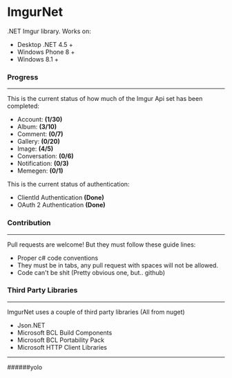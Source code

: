 ImgurNet
======

.NET Imgur library. Works on:

* Desktop .NET 4.5 +
* Windows Phone 8 +
* Windows 8.1 +

### Progress
***

This is the current status of how much of the Imgur Api set has been completed:

* Account:      __(1/30)__
* Album:        __(3/10)__
* Comment:      __(0/7)__
* Gallery:      __(0/20)__
* Image:        __(4/5)__
* Conversation: __(0/6)__
* Notification: __(0/3)__
* Memegen:      __(0/1)__


This is the current status of authentication:

* ClientId Authentication __(Done)__
* OAuth 2 Authentication __(Done)__


### Contribution
***

Pull requests are welcome! But they must follow these guide lines:

* Proper c# code conventions
* They must be in tabs, any pull request with spaces will not be allowed.
* Code can't be shit (Pretty obvious one, but.. github)


### Third Party Libraries
***

ImgurNet uses a couple of third party libraries (All from nuget)

* Json.NET
* Microsoft BCL Build Components
* Microsoft BCL Portability Pack
* Microsoft HTTP Client Libraries


***
######yolo
